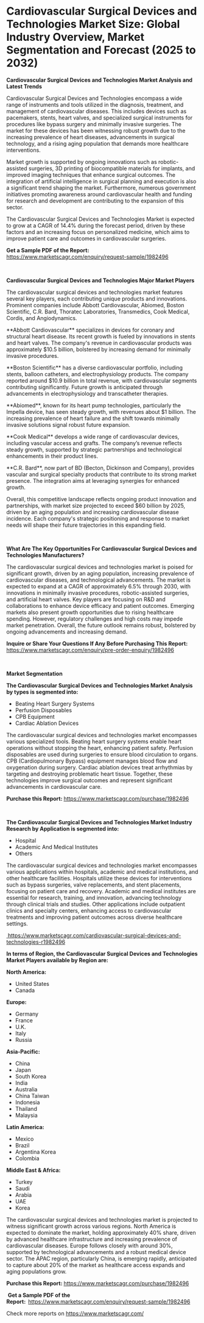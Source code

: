 <p><h1>Cardiovascular Surgical Devices and Technologies Market Size: Global Industry Overview, Market Segmentation and Forecast (2025 to 2032)</h1></p><p><strong>Cardiovascular Surgical Devices and Technologies Market Analysis and Latest Trends</strong></p>
<p><p>Cardiovascular Surgical Devices and Technologies encompass a wide range of instruments and tools utilized in the diagnosis, treatment, and management of cardiovascular diseases. This includes devices such as pacemakers, stents, heart valves, and specialized surgical instruments for procedures like bypass surgery and minimally invasive surgeries. The market for these devices has been witnessing robust growth due to the increasing prevalence of heart diseases, advancements in surgical technology, and a rising aging population that demands more healthcare interventions.</p><p>Market growth is supported by ongoing innovations such as robotic-assisted surgeries, 3D printing of biocompatible materials for implants, and improved imaging techniques that enhance surgical outcomes. The integration of artificial intelligence in surgical planning and execution is also a significant trend shaping the market. Furthermore, numerous government initiatives promoting awareness around cardiovascular health and funding for research and development are contributing to the expansion of this sector.</p><p>The Cardiovascular Surgical Devices and Technologies Market is expected to grow at a CAGR of 14.4% during the forecast period, driven by these factors and an increasing focus on personalized medicine, which aims to improve patient care and outcomes in cardiovascular surgeries.</p></p>
<p><strong>Get a Sample PDF of the Report:&nbsp;</strong> <a href="https://www.marketscagr.com/enquiry/request-sample/1982496?utm_campaign=3095&utm_medium=2&utm_source=Github&utm_content=ia&utm_term=05032025&utm_id=cardiovascular-surgical-devices-and-technologies">https://www.marketscagr.com/enquiry/request-sample/1982496</a></p>
<p>&nbsp;</p>
<p><strong>Cardiovascular Surgical Devices and Technologies Major Market Players</strong></p>
<p><p>The cardiovascular surgical devices and technologies market features several key players, each contributing unique products and innovations. Prominent companies include Abbott Cardiovascular, Abiomed, Boston Scientific, C.R. Bard, Thoratec Laboratories, Transmedics, Cook Medical, Cordis, and Angiodynamics.</p><p>**Abbott Cardiovascular** specializes in devices for coronary and structural heart disease. Its recent growth is fueled by innovations in stents and heart valves. The company's revenue in cardiovascular products was approximately $10.5 billion, bolstered by increasing demand for minimally invasive procedures.</p><p>**Boston Scientific** has a diverse cardiovascular portfolio, including stents, balloon catheters, and electrophysiology products. The company reported around $10.9 billion in total revenue, with cardiovascular segments contributing significantly. Future growth is anticipated through advancements in electrophysiology and transcatheter therapies.</p><p>**Abiomed**, known for its heart pump technologies, particularly the Impella device, has seen steady growth, with revenues about $1 billion. The increasing prevalence of heart failure and the shift towards minimally invasive solutions signal robust future expansion.</p><p>**Cook Medical** develops a wide range of cardiovascular devices, including vascular access and grafts. The company’s revenue reflects steady growth, supported by strategic partnerships and technological enhancements in their product lines.</p><p>**C.R. Bard**, now part of BD (Becton, Dickinson and Company), provides vascular and surgical specialty products that contribute to its strong market presence. The integration aims at leveraging synergies for enhanced growth.</p><p>Overall, this competitive landscape reflects ongoing product innovation and partnerships, with market size projected to exceed $60 billion by 2025, driven by an aging population and increasing cardiovascular disease incidence. Each company's strategic positioning and response to market needs will shape their future trajectories in this expanding field.</p></p>
<p>&nbsp;</p>
<p><strong>What Are The Key Opportunities For Cardiovascular Surgical Devices and Technologies Manufacturers?</strong></p>
<p><p>The cardiovascular surgical devices and technologies market is poised for significant growth, driven by an aging population, increasing prevalence of cardiovascular diseases, and technological advancements. The market is expected to expand at a CAGR of approximately 6.5% through 2030, with innovations in minimally invasive procedures, robotic-assisted surgeries, and artificial heart valves. Key players are focusing on R&D and collaborations to enhance device efficacy and patient outcomes. Emerging markets also present growth opportunities due to rising healthcare spending. However, regulatory challenges and high costs may impede market penetration. Overall, the future outlook remains robust, bolstered by ongoing advancements and increasing demand.</p></p>
<p><strong>Inquire or Share Your Questions If Any Before Purchasing This Report:</strong> <a href="https://www.marketscagr.com/enquiry/pre-order-enquiry/1982496?utm_campaign=3095&utm_medium=2&utm_source=Github&utm_content=ia&utm_term=05032025&utm_id=cardiovascular-surgical-devices-and-technologies">https://www.marketscagr.com/enquiry/pre-order-enquiry/1982496</a></p>
<p>&nbsp;</p>
<p><strong>Market Segmentation</strong></p>
<p><strong>The Cardiovascular Surgical Devices and Technologies Market Analysis by types is segmented into:</strong></p>
<p><ul><li>Beating Heart Surgery Systems</li><li>Perfusion Disposables</li><li>CPB Equipment</li><li>Cardiac Ablation Devices</li></ul></p>
<p><p>The cardiovascular surgical devices and technologies market encompasses various specialized tools. Beating heart surgery systems enable heart operations without stopping the heart, enhancing patient safety. Perfusion disposables are used during surgeries to ensure blood circulation to organs. CPB (Cardiopulmonary Bypass) equipment manages blood flow and oxygenation during surgery. Cardiac ablation devices treat arrhythmias by targeting and destroying problematic heart tissue. Together, these technologies improve surgical outcomes and represent significant advancements in cardiovascular care.</p></p>
<p><strong>Purchase this Report:&nbsp;</strong><a href="https://www.marketscagr.com/purchase/1982496?utm_campaign=3095&utm_medium=2&utm_source=Github&utm_content=ia&utm_term=05032025&utm_id=cardiovascular-surgical-devices-and-technologies">https://www.marketscagr.com/purchase/1982496</a></p>
<p>&nbsp;</p>
<p><strong>The Cardiovascular Surgical Devices and Technologies Market Industry Research by Application is segmented into:</strong></p>
<p><ul><li>Hospital</li><li>Academic And Medical Institutes</li><li>Others</li></ul></p>
<p><p>The cardiovascular surgical devices and technologies market encompasses various applications within hospitals, academic and medical institutions, and other healthcare facilities. Hospitals utilize these devices for interventions such as bypass surgeries, valve replacements, and stent placements, focusing on patient care and recovery. Academic and medical institutes are essential for research, training, and innovation, advancing technology through clinical trials and studies. Other applications include outpatient clinics and specialty centers, enhancing access to cardiovascular treatments and improving patient outcomes across diverse healthcare settings.</p></p>
<p><a href="https://www.marketscagr.com/cardiovascular-surgical-devices-and-technologies-r1982496?utm_campaign=3095&utm_medium=2&utm_source=Github&utm_content=ia&utm_term=05032025&utm_id=cardiovascular-surgical-devices-and-technologies">&nbsp;https://www.marketscagr.com/cardiovascular-surgical-devices-and-technologies-r1982496</a></p>
<p><strong>In terms of Region, the Cardiovascular Surgical Devices and Technologies Market Players available by Region are:</strong></p>
<p>
    <p> <strong> North America: </strong>
        <ul>
            <li>United States</li>
            <li>Canada</li>
        </ul>
        </p> 
    <p> <strong> Europe: </strong>
        <ul>
            <li>Germany</li>
            <li>France</li>
            <li>U.K.</li>
            <li>Italy</li>
            <li>Russia</li>
        </ul>
        </p> 
    <p> <strong> Asia-Pacific: </strong>
        <ul>
            <li>China</li>
            <li>Japan</li>
            <li>South Korea</li>
            <li>India</li>
            <li>Australia</li>
            <li>China Taiwan</li>
            <li>Indonesia</li>
            <li>Thailand</li>
            <li>Malaysia</li>
        </ul>
        </p> 
    <p> <strong> Latin America: </strong>
        <ul>
            <li>Mexico</li>
            <li>Brazil</li>
            <li>Argentina Korea</li>
            <li>Colombia</li>
        </ul>
        </p> 
    <p> <strong> Middle East & Africa: </strong>
        <ul>
            <li>Turkey</li>
            <li>Saudi</li>
            <li>Arabia</li>
            <li>UAE</li>
            <li>Korea</li>
        </ul>
    </p>
    </p>
<p><p>The cardiovascular surgical devices and technologies market is projected to witness significant growth across various regions. North America is expected to dominate the market, holding approximately 40% share, driven by advanced healthcare infrastructure and increasing prevalence of cardiovascular diseases. Europe follows closely with around 30%, supported by technological advancements and a robust medical device sector. The APAC region, particularly China, is emerging rapidly, anticipated to capture about 20% of the market as healthcare access expands and aging populations grow.</p></p>
<p><strong>Purchase this Report: </strong><a href="https://www.marketscagr.com/purchase/1982496?utm_campaign=3095&utm_medium=2&utm_source=Github&utm_content=ia&utm_term=05032025&utm_id=cardiovascular-surgical-devices-and-technologies">https://www.marketscagr.com/purchase/1982496</a></p>
<p>&nbsp;<strong>Get a Sample PDF of the Report:&nbsp;&nbsp;</strong><a href="https://www.marketscagr.com/enquiry/request-sample/1982496?utm_campaign=3095&utm_medium=2&utm_source=Github&utm_content=ia&utm_term=05032025&utm_id=cardiovascular-surgical-devices-and-technologies">https://www.marketscagr.com/enquiry/request-sample/1982496</a></p>
<p><strong></strong></p>
<p>Check more reports on <a href="https://www.marketscagr.com/?utm_campaign=3095&utm_medium=2&utm_source=Github&utm_content=ia&utm_term=05032025&utm_id=cardiovascular-surgical-devices-and-technologies">https://www.marketscagr.com/</a></p>